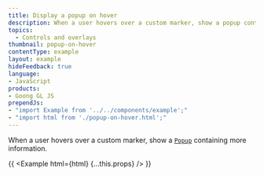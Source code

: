 ```yaml
---
title: Display a popup on hover
description: When a user hovers over a custom marker, show a popup containing more information.
topics:
  - Controls and overlays
thumbnail: popup-on-hover
contentType: example
layout: example
hideFeedback: true
language:
- JavaScript
products:
- Goong GL JS
prependJs:
- "import Example from '../../components/example';"
- "import html from './popup-on-hover.html';"
---
```


When a user hovers over a custom marker, show a [`Popup`](/goong-js-docs/api/markers/#popup) containing more information.

{{ <Example html={html} {...this.props} /> }}
